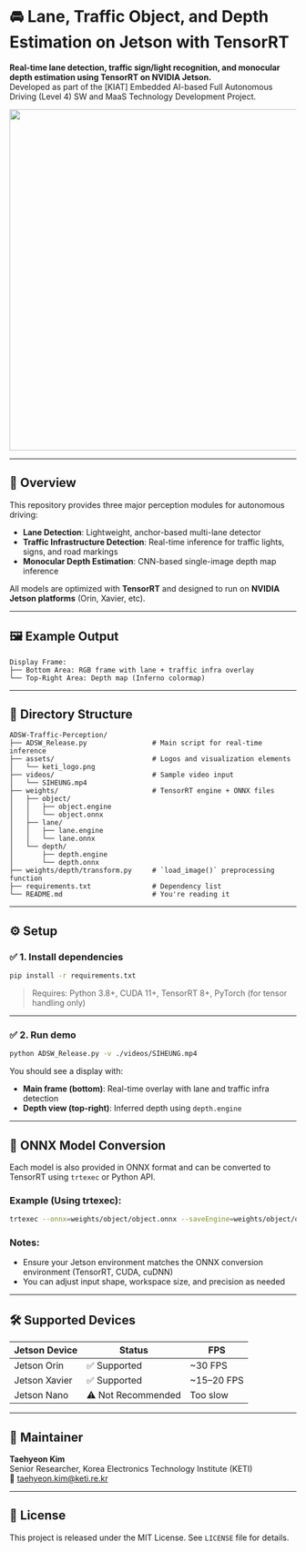 # 🚘 Lane, Traffic Object, and Depth Estimation on Jetson with TensorRT

**Real-time lane detection, traffic sign/light recognition, and monocular depth estimation using TensorRT on NVIDIA Jetson.**  
Developed as part of the [KIAT] Embedded AI-based Full Autonomous Driving (Level 4) SW and MaaS Technology Development Project.

<div align="center">
  <img src="./assets/demo.gif" width="600">
</div>

---

## 🧠 Overview

This repository provides three major perception modules for autonomous driving:

- **Lane Detection**: Lightweight, anchor-based multi-lane detector  
- **Traffic Infrastructure Detection**: Real-time inference for traffic lights, signs, and road markings  
- **Monocular Depth Estimation**: CNN-based single-image depth map inference  

All models are optimized with **TensorRT** and designed to run on **NVIDIA Jetson platforms** (Orin, Xavier, etc).

---

## 🖼️ Example Output

```
Display Frame:
├── Bottom Area: RGB frame with lane + traffic infra overlay  
└── Top-Right Area: Depth map (Inferno colormap)
```

---

## 📂 Directory Structure

```
ADSW-Traffic-Perception/
├── ADSW_Release.py                # Main script for real-time inference
├── assets/                        # Logos and visualization elements
│   └── keti_logo.png
├── videos/                        # Sample video input
│   └── SIHEUNG.mp4
├── weights/                       # TensorRT engine + ONNX files
│   ├── object/
│   │   ├── object.engine
│   │   └── object.onnx
│   ├── lane/
│   │   ├── lane.engine
│   │   └── lane.onnx
│   └── depth/
│       ├── depth.engine
│       └── depth.onnx
├── weights/depth/transform.py     # `load_image()` preprocessing function
├── requirements.txt               # Dependency list
└── README.md                      # You're reading it
```

---

## ⚙️ Setup

### ✅ 1. Install dependencies

```bash
pip install -r requirements.txt
```

> Requires: Python 3.8+, CUDA 11+, TensorRT 8+, PyTorch (for tensor handling only)

---

### ✅ 2. Run demo

```bash
python ADSW_Release.py -v ./videos/SIHEUNG.mp4
```

You should see a display with:

- **Main frame (bottom)**: Real-time overlay with lane and traffic infra detection  
- **Depth view (top-right)**: Inferred depth using `depth.engine`

---

## 🔄 ONNX Model Conversion

Each model is also provided in ONNX format and can be converted to TensorRT using `trtexec` or Python API.

### Example (Using trtexec):

```bash
trtexec --onnx=weights/object/object.onnx --saveEngine=weights/object/object.engine --fp16
```

### Notes:

- Ensure your Jetson environment matches the ONNX conversion environment (TensorRT, CUDA, cuDNN)
- You can adjust input shape, workspace size, and precision as needed

---

## 🛠️ Supported Devices

| Jetson Device | Status             | FPS         |
| ------------- | ------------------ | ----------- |
| Jetson Orin   | ✅ Supported        | ~30 FPS     |
| Jetson Xavier | ✅ Supported        | ~15–20 FPS  |
| Jetson Nano   | ⚠️ Not Recommended | Too slow    |

---

## 👤 Maintainer

**Taehyeon Kim**  
Senior Researcher, Korea Electronics Technology Institute (KETI)  
📧 [taehyeon.kim@keti.re.kr](mailto:taehyeon.kim@keti.re.kr)

---

## 📜 License

This project is released under the MIT License. See `LICENSE` file for details.
